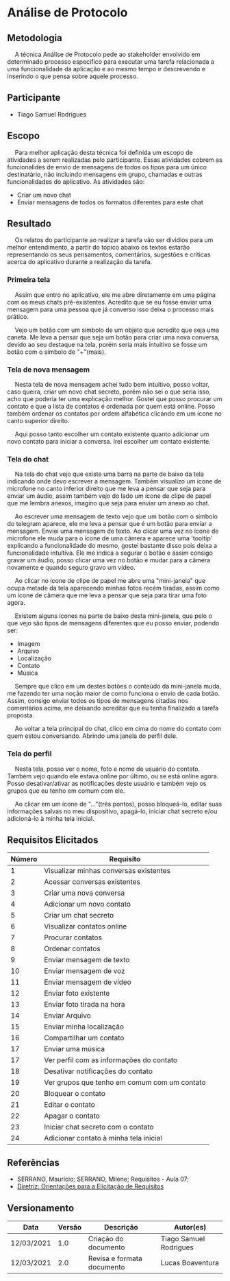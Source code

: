 # Análise de Protocolo

## Metodologia

<p>&emsp; A técnica Análise de Protocolo pede ao stakeholder envolvido em determinado processo específico para executar uma tarefa relacionada a uma funcionalidade da aplicação e ao mesmo tempo ir descrevendo e inserindo o que pensa sobre aquele processo.</p>

## Participante

- Tiago Samuel Rodrigues

## Escopo

<p>&emsp; Para melhor aplicação desta técnica foi definida um escopo de atividades a serem realizadas pelo participante. Essas atividades cobrem as funcionalides de envio de mensagens de todos os tipos para um único destinatário, não incluindo mensagens em grupo, chamadas e outras funcionalidades do aplicativo. As atividades são:</p>

- Criar um novo chat
- Enviar mensagens de todos os formatos diferentes para este chat

## Resultado

<p>&emsp; Os relatos do participante ao realizar a tarefa vão ser dividios para um melhor entendimento, a partir do tópico abaixo os textos estarão representando os seus pensamentos, comentários, sugestões e críticas acerca do aplicativo durante a realização da tarefa. </p>

### Primeira tela

<p>&emsp; Assim que entro no aplicativo, ele me abre diretamente em uma página com os meus chats pré-existentes. Acredito que se eu fosse enviar uma mensagem para uma pessoa que já converso isso deixa o processo mais prático.</p>

<p>&emsp; Vejo um botão com um símbolo de um objeto que acredito que seja uma caneta. Me leva a pensar que seja um botão para criar uma nova conversa, devido ao seu destaque na tela, porém seria mais intuitivo se fosse um botão com o símbolo de "+"(mais).</p>

### Tela de nova mensagem

<p>&emsp; Nesta tela de nova mensagem achei tudo bem intuitivo, posso voltar, caso queira, criar um novo chat secreto, porém não sei o que seria isso, acho que poderia ter uma explicação melhor.
Gostei que posso procurar um contato e que a lista de contatos é ordenada por quem está online. Posso também ordenar os contatos por ordem alfabética clicando em um ícone no canto superior direito.</p>

<p>&emsp; Aqui posso tanto escolher um contato existente quanto adicionar um novo contato para iniciar a conversa. Irei escolher um contato existente.</p>

### Tela do chat

<p>&emsp; Na tela do chat vejo que existe uma barra na parte de baixo da tela indicando onde devo escrever a mensagem. Também visualizo um ícone de microfone no canto inferior direito que me leva a pensar que seja para enviar um áudio, assim também vejo do lado um ícone de clipe de papel que me lembra anexos, imagino que seja para enviar um anexo ao chat.</p>

<p>&emsp; Ao escrever uma mensagem de texto vejo que um botão com o símbolo do telegram aparece, ele me leva a pensar que é um botão para enviar a mensagem. Enviei uma mensagem de texto.
Ao clicar uma vez no ícone de microfone ele muda para o ícone de uma câmera e aparece uma 'tooltip' explicando a funcionalidade do mesmo, gostei bastante disso pois deixa a funcionalidade intuitiva. Ele me indica a segurar o botão e assim consigo gravar um áudio, posso clicar uma vez no botão e mudar para a câmera novamente e quando seguro gravo um vídeo.</p>

<p>&emsp; Ao clicar no ícone de clipe de papel me abre uma "mini-janela" que ocupa metade da tela aparecendo minhas fotos recém tiradas, assim como um ícone de câmera que me leva a pensar que seja para tirar uma foto agora.</p>

<p>&emsp; Existem alguns ícones na parte de baixo desta mini-janela, que pelo o que vejo são tipos de mensagens diferentes que eu posso enviar, podendo ser:</p>

- Imagem
- Arquivo
- Localização
- Contato
- Música

<p>&emsp; Sempre que clico em um destes botões o conteúdo da mini-janela muda, me fazendo ter uma noção maior de como funciona o envio de cada botão.
Assim, consigo enviar todos os tipos de mensagens citadas nos comentários acima, me deixando acreditar que eu tenha finalizado a tarefa proposta.</p>

<p>&emsp; Ao voltar a tela principal do chat, clico em cima do nome do contato com quem estou conversando. Abrindo uma janela do perfil dele.</p>

### Tela do perfil

<p>&emsp; Nesta tela, posso ver o nome, foto e nome de usuário do contato. Também vejo quando ele estava online por último, ou se está online agora. Posso desativar/ativar as notificações deste usuário e também vejo os grupos que eu tenho em comum com ele.</p>

<p>&emsp; Ao clicar em um ícone de "..."(três pontos), posso bloqueá-lo, editar suas informações salvas no meu dispositivo, apagá-lo, iniciar chat secreto e/ou adicioná-lo à minha tela inicial.</p>

## Requisitos Elicitados

| Número | Requisito                                    |
| ------ | -------------------------------------------- |
| 1      | Visualizar minhas conversas existentes       |
| 2      | Acessar conversas existentes                 |
| 3      | Criar uma nova conversa                      |
| 4      | Adicionar um novo contato                    |
| 5      | Criar um chat secreto                        |
| 6      | Visualizar contatos online                   |
| 7      | Procurar contatos                            |
| 8      | Ordenar contatos                             |
| 9      | Enviar mensagem de texto                     |
| 10     | Enviar mensagem de voz                       |
| 11     | Enviar mensagem de vídeo                     |
| 12     | Enviar foto existente                        |
| 13     | Enviar foto tirada na hora                   |
| 14     | Enviar Arquivo                               |
| 15     | Enviar minha localização                     |
| 16     | Compartilhar um contato                      |
| 17     | Enviar uma música                            |
| 17     | Ver perfil com as informações do contato     |
| 18     | Desativar notificações do contato            |
| 19     | Ver grupos que tenho em comum com um contato |
| 20     | Bloquear o contato                           |
| 21     | Editar o contato                             |
| 22     | Apagar o contato                             |
| 23     | Iniciar chat secreto com o contato           |
| 24     | Adicionar contato à minha tela inicial       |

## Referências

- SERRANO, Maurício; SERRANO, Milene; Requisitos - Aula 07;
- [Diretriz: Orientações para a Elicitação de Requisitos](http://demoiselle.sourceforge.net/process/ds/1.2.3-BETA1/ProcessoDemoisellePlugin/guidances/guidelines/orientacoesElicitacaoRequisitos_3AF37DEB.html#:~:text=Existem%20dois%20tipos%20de%20an%C3%A1lise,e%20fazendo%20ao%20execut%C3%A1%2Dla)

## Versionamento

| Data       | Versão | Descrição                  | Autor(es)              |
| ---------- | ------ | -------------------------- | ---------------------- |
| 12/03/2021 | 1.0    | Criação do documento       | Tiago Samuel Rodrigues |
| 12/03/2021 | 2.0    | Revisa e formata documento | Lucas Boaventura       |
